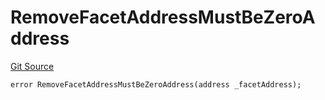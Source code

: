 # RemoveFacetAddressMustBeZeroAddress
[Git Source](https://github.com/thrackle-io/tron/blob/5d067d497731c6b73733c2217dfac1db063f1640/src/client/token/handler/diamond/HandlerDiamondLib.sol)


```solidity
error RemoveFacetAddressMustBeZeroAddress(address _facetAddress);
```

